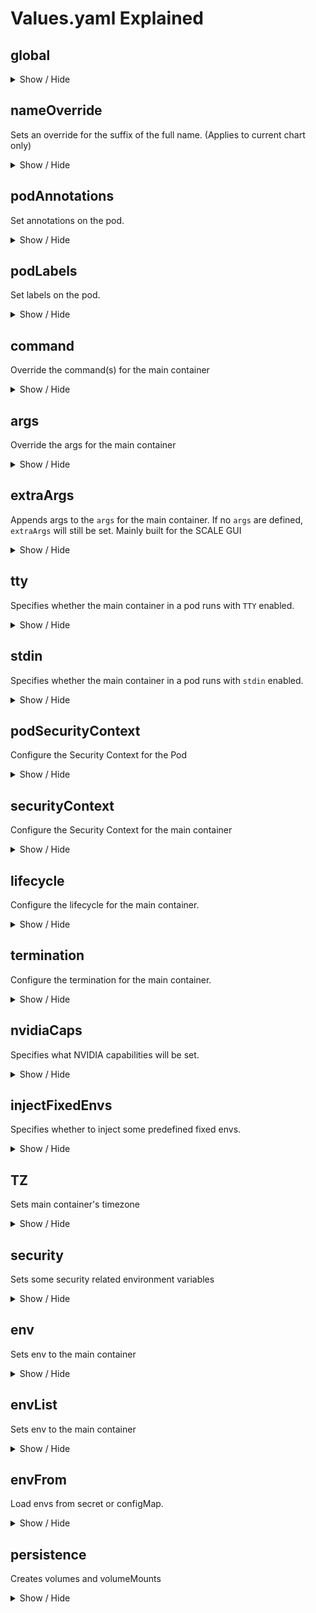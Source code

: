 # Values.yaml Explained

## global

<details>
<summary>Show / Hide</summary>
Available options:

```yaml
global:
  nameOverride: ""
  annotations: {}
  labels: {}
```

### nameOverride

<details>
<summary>Show / Hide</summary>

Sets an override for the suffix of the full name.
(Applies to current chart and all sub-charts)

- Type: `string`
- Default: `""`
- Helm template: ❌

Examples: Values.yaml

```yaml
global:
  nameOverride: something
```

Appends `something` to:

- Deployment
  - metadata.name
  - spec.template.spec.containers[0].name

Sets `something` to:

- Deployment
  - metadata.app
  - metadata.app.kubernetes.io/name
  - spec.selector.matchLabels.app
  - spec.selector.matchLabels.app.kubernetes.io/name
  - spec.template.metadata.annotations.app
  - spec.template.metadata.annotations.app
  - spec.template.metadata.labels.app.kubernetes.io/name
  - spec.template.metadata.labels.app.kubernetes.io/name

</details>

### annotations

<details>
<summary>Show / Hide</summary>

Sets additional global annotations.

- Type: `dict`
- Default: `{}`
- Helm Template: ✅
  - On values only

Examples: Values.yaml

```yaml
global:
  annotations:
    key1: value
    key2: "{{ .Values.some.key }}"
```

Sets all `key: value` pairs to:

- Deployment
  - metadata.annotations

</details>

### labels

<details>
<summary>Show / Hide</summary>

Set additional global labels. Helm templates can be used.

- Type: `dict`
- Default: `{}`
- Helm Template: ✅
  - On values only

Examples:

Values.yaml

```yaml
global:
  labels:
    key1: value
    key2: "{{ .Values.some.key }}"
```

Sets all `key: value` pairs to:

- Deployment
  - metadata.labels

</details>
</details> <!-- End of global -->

## nameOverride

Sets an override for the suffix of the full name.
(Applies to current chart only)

<details>
<summary>Show / Hide</summary>

- Type: `string`
- Default: `""`
- Helm template: ❌

Examples: Values.yaml

```yaml
nameOverride: something
```

Appends `something` to:

- Deployment
  - metadata.name
  - spec.template.spec.containers[0].name

Sets `something` to:

- Deployment
  - metadata.app
  - metadata.app.kubernetes.io/name
  - spec.selector.matchLabels.app
  - spec.selector.matchLabels.app.kubernetes.io/name
  - spec.template.metadata.annotations.app
  - spec.template.metadata.annotations.app
  - spec.template.metadata.labels.app.kubernetes.io/name
  - spec.template.metadata.labels.app.kubernetes.io/name

</details>

## podAnnotations

Set annotations on the pod.

<details>
<summary>Show / Hide</summary>

- Type: `dict`
- Default: `{}`
- Helm Template: ✅
  - On values only

Examples: Values.yaml

```yaml
podAnnotations:
  key1: value
  key2: "{{ .Values.some.key }}"
```

Sets all `key: value` pairs to:

- Deployment
  - spec.template.metadata.annotations

</details>

## podLabels

Set labels on the pod.

<details>
<summary>Show / Hide</summary>

- Type: `dict`
- Default: `{}`
- Helm Template: ✅
  - On values only

Examples: Values.yaml

```yaml
podLabels:
  key1: value
  key2: "{{ .Values.some.key }}"
```

Sets all `key: value` pairs to:

- Deployment
  - spec.template.metadata.labels

</details>

## command

Override the command(s) for the main container

<details>
<summary>Show / Hide</summary>

- Type: `string` or `list`
- Default: `[]`
- Helm Template: ✅

Examples: Values.yaml

```yaml
command: entrypoint.sh

command: "{{ .Values.some.key }}"

command:
  - /bin/sh
  - -c
  - |
    echo "something"

command:
  - "{{ .Values.shell.option }}"
  - -c
  - |
    echo {{ .Values.some.key | quote }}
```

Coverts command to a list and sets it to:

- Deployment
  - spec.template.spec.containers[0].command

</details>

## args

Override the args for the main container

<details>
<summary>Show / Hide</summary>

- Type: `string` or `list`
- Default: `[]`
- Helm Template: ✅

Examples: Values.yaml

```yaml
args: worker

args: "{{ .Values.some.key }}"

args:
  - --port
  - 8000

args:
  - --port
  - "{{ .Values.some.key }}"
```

Coverts args to a list and sets it to:

- Deployment
  - spec.template.spec.containers[0].args

</details>

## extraArgs

Appends args to the `args` for the main container.
If no `args` are defined, `extraArgs` will still be set.
Mainly built for the SCALE GUI

<details>
<summary>Show / Hide</summary>

- Type: `string` or `list`
- Default: `[]`
- Helm Template: ✅

Examples: Values.yaml

```yaml
extraArgs: something

extraArgs: "{{ .Values.some.key }}"

extraArgs:
  - --photosPath
  - /something

extraArgs:
  - --photosPath
  - "{{ .Values.some.key }}"
```

Coverts extraArgs to a list and appends it to:

- Deployment
  - spec.template.spec.containers[0].args

</details>

## tty

Specifies whether the main container in a pod runs with `TTY` enabled.

<details>
<summary>Show / Hide</summary>

[Kubernetes docs](https://kubernetes.io/docs/reference/kubernetes-api/workload-resources/pod-v1/#debugging)

- Type: `boolean`
- Default: `false`
- Helm Template: ❌

Examples: Values.yaml

```yaml
tty: true

tty: false
```

Sets tty to:

- Deployment
  - spec.template.spec.containers[0].tty

</details>

## stdin

Specifies whether the main container in a pod runs with `stdin` enabled.

<details>
<summary>Show / Hide</summary>

[Kubernetes docs](https://kubernetes.io/docs/reference/kubernetes-api/workload-resources/pod-v1/#debugging)

- Type: `boolean`
- Default: `false`
- Helm Template: ❌

Examples: Values.yaml

```yaml
stdin: true

stdin: false
```

Sets stdin to:

- Deployment
  - spec.template.spec.containers[0].stdin

</details>

## podSecurityContext

Configure the Security Context for the Pod

<details>
<summary>Show / Hide</summary>

Available options:

```yaml
podSecurityContext:
  runAsUser: 568
  runAsGroup: 568
  fsGroup: 568
  supplementalGroups: []
  fsGroupChangePolicy: OnRootMismatch
```

</details> <!-- End of podSecurityContext -->

## securityContext

Configure the Security Context for the main container

<details>
<summary>Show / Hide</summary>

Available options:

```yaml
securityContext:
  privileged: false
  readOnlyRootFilesystem: true
  allowPrivilegeEscalation: false
  runAsNonRoot: true
  capabilities:
    add: []
    drop: []
```

### privileged

Specifies privileged status on securityContext for the main container

<details>
<summary>Show / Hide</summary>

[Kubernetes docs](https://kubernetes.io/docs/reference/kubernetes-api/workload-resources/pod-v1/#security-context-1)

- Type: `boolean`
- Default: `false`
- Helm Template: ❌

Examples: Values.yaml

```yaml
securityContext:
  privileged: false

securityContext:
  privileged: true
```

Sets privileged on securityContext to:

- Deployment
  - spec.template.spec.containers[0].securityContext.privileged

</details>

### readOnlyRootFilesystem

Specifies readOnlyRootFilesystem status on securityContext for the main container

<details>
<summary>Show / Hide</summary>

[Kubernetes docs](https://kubernetes.io/docs/reference/kubernetes-api/workload-resources/pod-v1/#security-context-1)

- Type: `boolean`
- Default: `true`
- Helm Template: ❌

Examples: Values.yaml

```yaml
securityContext:
  readOnlyRootFilesystem: false

securityContext:
  readOnlyRootFilesystem: true
```

Sets readOnlyRootFilesystem on securityContext to:

- Deployment
  - spec.template.spec.containers[0].securityContext.readOnlyRootFilesystem

</details>

### allowPrivilegeEscalation

Specifies allowPrivilegeEscalation status on securityContext for the main container

<details>
<summary>Show / Hide</summary>

[Kubernetes docs](https://kubernetes.io/docs/reference/kubernetes-api/workload-resources/pod-v1/#security-context-1)

- Type: `boolean`
- Default: `false`
- Helm Template: ❌

Examples: Values.yaml

```yaml
securityContext:
  allowPrivilegeEscalation: false

securityContext:
  allowPrivilegeEscalation: true
```

Sets allowPrivilegeEscalation on securityContext to:

- Deployment
  - spec.template.spec.containers[0].securityContext.allowPrivilegeEscalation

</details>

### runAsNonRoot

Specifies runAsNonRoot status on securityContext for the main container

<details>
<summary>Show / Hide</summary>

[Kubernetes docs](https://kubernetes.io/docs/reference/kubernetes-api/workload-resources/pod-v1/#security-context-1)

- Type: `boolean`
- Default: `true`
- Helm Template: ❌

Examples: Values.yaml

```yaml
securityContext:
  runAsNonRoot: false

securityContext:
  runAsNonRoot: true
```

Sets runAsNonRoot on securityContext to:

- Deployment
  - spec.template.spec.containers[0].securityContext.runAsNonRoot

</details>

### capabilities

Specifies capabilities to add or drop on securityContext for the main container

<details>
<summary>Show / Hide</summary>

[Kubernetes docs](https://kubernetes.io/docs/reference/kubernetes-api/workload-resources/pod-v1/#security-context-1)

- Type: `boolean`
- Default:
  - add: `[]`
  - drop: `[]`
- Helm Template: ✅

Examples: Values.yaml

```yaml
  capabilities:
    add:
      - SYS_ADMIN
      - "{{ .Values.some.key }}"
    drop:
      - NET_RAW
      - "{{ .Values.some.key }}"
```

Sets capabilities to add or drop on securityContext to:

- Deployment
  - spec.template.spec.containers[0].securityContext.capabilities.add
  - spec.template.spec.containers[0].securityContext.capabilities.drop

</details>

</details> <!-- End of securityContext -->

## lifecycle

Configure the lifecycle for the main container.

<details>
<summary>Show / Hide</summary>

[Kubernetes docs](https://kubernetes.io/docs/reference/kubernetes-api/workload-resources/pod-v1/#lifecycle-1)

- Type: `dict`
- Default: `{}`
- Helm Template: ✅

Examples: Values.yaml

```yaml
lifecycle:
  postStart:
    command:
      - command1
      - "{{ .Values.some.key }}"
  preStop:
    command:
      - command1
      - "{{ .Values.some.key }}"

  postStart:
    command: some_command
  preStop:
    command: some_command
```

Sets lifecycle to:

- Deployment
  - spec.template.spec.containers[0].lifecycle.preStop
  - spec.template.spec.containers[0].lifecycle.postStart

</details>

## termination

Configure the termination for the main container.

<details>
<summary>Show / Hide</summary>
Available options:

```yaml
termination:
  messagePath: ""
  messagePolicy: ""
  gracePeriodSeconds: 10
```

### messagePath

Configure the path at which the file to which the main container's
termination message will be written

<details>
<summary>Show / Hide</summary>

[Kubernetes docs](https://kubernetes.io/docs/reference/kubernetes-api/workload-resources/pod-v1/#lifecycle-1)

- Type: `string`
- Default: `""`
- Helm Template: ✅

Examples: Values.yaml

```yaml
termination:
  messagePath: /some/path
```

Sets messagePath to:

- Deployment
  - spec.template.spec.containers[0].terminationMessagePath

</details>

### messagePolicy

Indicate how the main container's termination message should be populated.

<details>
<summary>Show / Hide</summary>

[Kubernetes docs](https://kubernetes.io/docs/reference/kubernetes-api/workload-resources/pod-v1/#lifecycle-1)

- Type: `string`
- Default: `""`
- Helm Template: ✅

Valid options:

- File
- FallbackToLogsOnError

Examples: Values.yaml

```yaml
termination:
  messagePolicy: File
```

Sets messagePolicy to:

- Deployment
  - spec.template.spec.containers[0].terminationMessagePolicy

</details>

### gracePeriodSeconds

Duration in seconds the pod needs to terminate gracefully

<details>
<summary>Show / Hide</summary>

[Kubernetes docs](https://kubernetes.io/docs/reference/kubernetes-api/workload-resources/pod-v1/#lifecycle)

- Type: `int`
- Default: `10`
- Helm Template: ❌

Examples: Values.yaml

```yaml
termination:
  gracePeriodSeconds: 10
```

Sets gracePeriodSeconds to:

- Deployment
  - TODO:

</details>
</details> <!-- End of termination -->

## nvidiaCaps

Specifies what NVIDIA capabilities will be set.

<details>
<summary>Show / Hide</summary>

- Type: `list`
- Default: `["all"]`
- Helm Template: ❌

Examples: Values.yaml

```yaml
nvidiaCaps:
  - all

nvidiaCaps:
  - compute
  - utility
```

Converts the list to a `,` separated string and sets it to:

- Deployment
  - spec.template.spec.containers[0].env[NVIDIA_DRIVER_CAPABILITIES]

</details>

## injectFixedEnvs

Specifies whether to inject some predefined fixed envs.

<details>
<summary>Show / Hide</summary>

- Type: `boolean`
- Default: `true`
- Helm Template: ❌

Fixed envs injected:

- `TZ`
  - Equal to `.Values.TZ`
- `UMASK`
  - Equal to `.Values.security.UMASK`
- `UMASK_SET`
  - Equal to `.Values.security.UMASK`
- `NVIDIA_VISIBLE_DEVICES`
  - Set to `void`
  - (Only if there are **no** `.Values.scaleGPU` set)
- `NVIDIA_DRIVER_CAPABILITIES`
  - Equal to `.Values.nvidiaCaps`
  - (Only if there **are** `.Values.scaleGPU` set)
- `PUID`
  - Equal to `.Values.security.PUID`
  - (Only if runs as `root` (user or group) and `PUID` is set)
- `USER_ID`
  - Equal to `.Values.security.PUID`
  - (Only if runs as `root` (user or group) and `PUID` is set)
- `UID`
  - Equal to `.Values.security.PUID`
  - (Only if runs as `root` (user or group) and `PUID` is set)
- `PGID`
  - Equal to `.Values.podSecurityContext.fsGroup`
  - (Only if runs as `root` (user or group) and `PUID` is set)
- `GROUP_ID`
  - Equal to `.Values.podSecurityContext.fsGroup`
  - (Only if runs as `root` (user or group) and `PUID` is set)
- `GID`
  - Equal to `.Values.podSecurityContext.fsGroup`
  - (Only if runs as `root` (user or group) and `PUID` is set)
- `S6_READ_ONLY_ROOT`
  - Set to `1`
  - (Only if runs as `root` (user) or `readOnlyRootFilesystem` is true)

Examples: Values.yaml

```yaml
injectFixedEnvs: true

injectFixedEnvs: false
```

Converts the list to a `,` separated string and sets it to:

- Deployment
  - spec.template.spec.containers[0].env[NVIDIA_DRIVER_CAPABILITIES]

</details>

## TZ

Sets main container's timezone

<details>
<summary>Show / Hide</summary>

Used mainly in Scale GUI

- Type: `string`
- Default: `UTC`
- Helm Template: ✅

Examples: Values.yaml

```yaml
TZ: UTC

TZ: "{{ .Values.some_key }}"
```

Sets it to:

- Deployment
  - spec.template.spec.containers[0].env[TZ]

</details>

## security

Sets some security related environment variables

<details>
<summary>Show / Hide</summary>

Available options:

```yaml
security:
  PUID: 568
  UMASK: 002
```

### PUID

Sets PUID for the main container

<details>
<summary>Show / Hide</summary>

- Type: `int`
- Default: `568`
- Helm Template: ✅

Examples: Values.yaml

```yaml
security:
  PUID: 568

security:
  PUID: "{{ .Values.some_key }}"
```

Sets it to:

- Deployment
  - spec.template.spec.containers[0].env[PUID]
  - spec.template.spec.containers[0].env[USER_ID]
  - spec.template.spec.containers[0].env[UID]

</details>

### UMASK

Sets UMASK for the main container

<details>
<summary>Show / Hide</summary>

- Type: `int`
- Default: `002`
- Helm Template: ✅

Examples: Values.yaml

```yaml
security:
  UMASK: 002

security:
  UMASK: "{{ .Values.some_key }}"
```

Sets it to:

- Deployment
  - spec.template.spec.containers[0].env[UMASK]
  - spec.template.spec.containers[0].env[UMASK_SET]

</details>
</details> <!-- End of security -->

## env

Sets env to the main container

<details>
<summary>Show / Hide</summary>

- Type: `dict`
- Default: `{}`
- Helm Template: ✅

Examples: Values.yaml

```yaml
env:
  ENV_VAR: value

env:
  ENV_VAR: "{{ .Values.some.key }}"

env:
  ENV_VAR:
    configMapKeyRef:
      name: configmap-name
      key: confimap-key

env:
  ENV_VAR:
    configMapKeyRef:
      name: "{{ .Values.some.confimap.name }}"
      key: "{{ .Values.some.confimap.key }}"

env:
  ENV_VAR:
    secretKeyRef:
      name: secret-name
      key: secret-key

env:
  ENV_VAR:
    secretKeyRef:
      name: "{{ .Values.some.secret.name }}"
      key: "{{ .Values.some.secret.key }}"

env:
  ENV_VAR:
    secretKeyRef:
      name: secret-name
      key: secret-key
      optional: false

env:
  ENV_VAR:
    secretKeyRef:
      name: "{{ .Values.some.secret.name }}"
      key: "{{ .Values.some.secret.key }}"
      optional: false
```

Sets each key in the dict to:

- Deployment
  - spec.template.spec.containers[0].env[ENV_VAR]

</details>

## envList

Sets env to the main container

<details>
<summary>Show / Hide</summary>

- Type: `list`
- Default: `[]`
- Helm Template: ✅

Examples: Values.yaml

```yaml
envList:
  - name: ENV_VAR
    value: value

envList:
  - name: "{{ .Values.some.name }}"
    value: "{{ .Values.some.value }}"
```

Appends the list to:

- Deployment
  - spec.template.spec.containers[0].env

</details>

## envFrom

Load envs from secret or configMap.

<details>
<summary>Show / Hide</summary>

- Type: `list`
- Default: `[]`
- Helm Template: ✅

Examples: Values.yaml

```yaml
envFrom:
  - configMapRef:
      name: configmap-name

envFrom:
  - configMapRef:
      name: "{{ .Values.some.name }}"

envFrom:
  - secretRef:
      name: secret-name

envFrom:
  - secretRef:
      name: "{{ .Values.some.name }}"
```

Appends the list to:

- Deployment
  - spec.template.spec.containers[0].envFrom

</details>

## persistence

Creates volumes and volumeMounts

<details>
<summary>Show / Hide</summary>

Available options:

```yaml
persistence:
  any_name_here:
    enabled: false
    type: pvc
    nameOverride: ""
    annotations: {}
    labels: {}
    existingClaim: ""
    forceName: ""
    mountPath:  # /config
    readOnly: false
    noMount: false
```

Examples: Values.yaml

```yaml
persistence:
  pvc-example:
    enabled: true
    type: pvc
    mountPath: /config
    size: 1Gi

persistence:
  host-device-example:
    enabled: true
    type: hostPath
    hostPath: /dev
    mountPath: /host/dev

persistence:
  configmap-example:
    enabled: true
    type: configMap
    objectName: configmap-name
    # Either
    mountPath: /config/config.yaml
    subPath: config.yaml
    # or
    mountPath: /config
    items:
      - key: config.yaml
        path: config.yaml

persistence:
  secret-example:
    enabled: true
    type: secret
    objectName: secret-name
    # Either
    mountPath: /config/config.yaml
    subPath: config.yaml
    # or
    mountPath: /config
    items:
      - key: config.yaml
        path: config.yaml

persistence:
  nfs-example:
    enabled: true
    type: nfs
    server: 192.168.1.10
    path: /some-path
    mountPath: /some-mount-path

persistence:
  emptydir-shm-example:
    enabled: true
    type: emptyDir
    mountPath: /dev/shm
    medium: Memory

persistence:
  emptydir-tmp-example:
    enabled: true
    type: emptyDir
    mountPath: /tmp
```

### enabled

Specifies where the volume and volumeMount will be enabled

<details>
<summary>Show / Hide</summary>

- Type: `boolean`
- Default: `false`
- Helm Template: ❌

Applies to types:

- `pvc`
- `emptyDir`
- `secret`
- `configMap`
- `hostPath`
- `ix-volumes`
- `custom`

Examples: Values.yaml

```yaml
persistence:
  any_name_here:
    enabled: false

persistence:
  any_name_here:
    enabled: true
```

</details>

### type

Specifies type of the volume

<details>
<summary>Show / Hide</summary>

- Type: `string`
- Default: `pvc`
- Helm Template: ❌

Valid options:

- `pvc`
- `emptyDir`
- `secret`
- `configMap`
- `hostPath`
- `ix-volumes`
- `custom`

Examples: Values.yaml

```yaml
persistence:
  any_name_here:
    type: pvc

persistence:
  any_name_here:
    type: emptyDir

persistence:
  any_name_here:
    type: secret

persistence:
  any_name_here:
    type: configMap

persistence:
  any_name_here:
    type: hostPath

persistence:
  any_name_here:
    type: custom
```

</details>

### mountPath

Specifies where the volume will be mounted in the container

<details>
<summary>Show / Hide</summary>

- Type: `string`
- Default: `""`
- Helm Template: ❌

Applies to types:

- `pvc`
- `emptyDir`
- `secret`
- `configMap`
- `hostPath`
- `ix-volumes`
- `custom`

Examples: Values.yaml

```yaml
persistence:
  any_name_here:
    mountPath: /config
```

</details>

### noMount

Specifies where the volumeMount will be created.

<details>
<summary>Show / Hide</summary>

When set to true, it only creates the volume, without mounting it on the main container

- Type: `boolean`
- Default: `false`
- Helm Template: ❌

Applies to types:

- `pvc`
- `emptyDir`
- `secret`
- `configMap`
- `hostPath`
- `ix-volumes`
- `custom`

Examples: Values.yaml

```yaml
persistence:
  any_name_here:
    noMount: true
```

</details>

### readOnly

Specifies whether the volumeMount will be readOnly.

<details>
<summary>Show / Hide</summary>

When set to true, it mounts the volume to the main container as read only.

- Type: `boolean`
- Default: `false`
- Helm Template: ❌

Applies to types:

- `pvc`
- `emptyDir`
- `secret`
- `configMap`
- `hostPath`
- `ix-volumes`
- `custom`

Examples: Values.yaml

```yaml
persistence:
  any_name_here:
    readOnly: true
```

</details>

### objectName

Specifies the name of the configMap or secret that will be mounted.

<details>
<summary>Show / Hide</summary>

- Type: `string`
- Default: `""`
- Helm Template: ✅

Applies to types:

- `secret`
- `configMap`

Examples: Values.yaml

```yaml
persistence:
  any_name_here:
    objectName: "{{ .Value.some.name }}"

persistence:
  any_name_here:
    objectName: some-name
```

</details>

### defaultMode

Specifies the defaultMode the secret will be mounted

<details>
<summary>Show / Hide</summary>

- Type: `int` or `string`
- Default: `0644`
- Helm Template: ✅

Applies to types:

- `secret`
- `configMap`

Examples: Values.yaml

```yaml
persistence:
  any_name_here:
    defaultMode: "{{ .Value.some.default.mode }}"

persistence:
  any_name_here:
    defaultMode: 0644
```

</details>

### server

Specifies the nfs server address.

<details>
<summary>Show / Hide</summary>

- Type: `string`
- Default: `""`
- Helm Template: ❌

Applies to types:

- `nfs`

Examples: Values.yaml

```yaml
persistence:
  any_name_here:
    server: "192.168.1.10"
```

</details>

### path

Specifies path on the nfs server.

<details>
<summary>Show / Hide</summary>

- Type: `string`
- Default: `""`
- Helm Template: ❌

Applies to types:

- `nfs`

Examples: Values.yaml

```yaml
persistence:
  any_name_here:
    path: /some-path
```

</details>

### medium

Specifies medium of the emptyDir

<details>
<summary>Show / Hide</summary>

If not set, uses the node's default storage.
If set, sets the storage medium for the emptyDir

- Type: `string`
- Default: `""`
- Helm Template: ❌

Applies to types:

- `emptyDir`

Valid options:

- ""
- Memory

Examples: Values.yaml

```yaml
persistence:
  any_name_here:
    medium: Memory

persistence:
  any_name_here:
    medium:
```

</details>

### sizeLimit

Specifies sizeLimit of the emptyDir

<details>
<summary>Show / Hide</summary>

Only if the `SizeMemoryBackedVolumes` feature gate is enabled

- Type: `string`
- Default: `""`
- Helm Template: ❌

Applies to types:

- `emptyDir`

Examples: Values.yaml

```yaml
persistence:
  any_name_here:
    sizeLimit: 1Gi
```

</details>

### size

Specifies size of the pvc

<details>
<summary>Show / Hide</summary>

- Type: `string`
- Default: `""`
- Helm Template: ❌

Applies to types:

- `pvc`

Examples: Values.yaml

```yaml
persistence:
  any_name_here:
    size: 1Gi
```

</details>

### accessMode

Specifies accessMode of the pvc

<details>
<summary>Show / Hide</summary>

- Type: `string`
- Default: `ReadWriteOnce`
- Helm Template: ❌

Valid options:

- `ReadWriteOnce`
- `ReadOnlyMany`
- `ReadWriteMany`
- `ReadWriteOncePod`

Applies to types:

- `pvc`

Examples: Values.yaml

```yaml
persistence:
  any_name_here:
    accessMode: ReadWriteOnce
```

</details>

### existingClaim

Specifies existingClaim for the PVC

<details>
<summary>Show / Hide</summary>

- Type: `string`
- Default: `""`
- Helm Template: ✅

Applies to types:

- `pvc`

Examples: Values.yaml

```yaml
persistence:
  any_name_here:
    existingClaim: some-claim-name
```

</details>

### nameOverride

Sets an override for the suffix of this volume

<details>
<summary>Show / Hide</summary>

- Type: `string`
- Default: `""`
- Helm Template: ✅

Applies to types:

- `pvc`

Examples: Values.yaml

```yaml
persistence:
  any_name_here:
    nameOverride: some-name
```

</details>

### forceName

Sets the complete name of this volume

<details>
<summary>Show / Hide</summary>

- Type: `string`
- Default: `""`
- Helm Template: ✅

Applies to types:

- `pvc`

Examples: Values.yaml

```yaml
persistence:
  any_name_here:
    forceName: some-name
```

</details>

### annotations

Add annotations to the PVC object

<details>
<summary>Show / Hide</summary>

- Type: `dict`
- Default: `{}`
- Helm Template: ✅
  - On values only

Applies to types:

- `pvc`

Examples: Values.yaml

```yaml
persistence:
  any_name_here:
    annotations:
      key: value
```

</details>

### labels

Add labels to the PVC object

<details>
<summary>Show / Hide</summary>

- Type: `dict`
- Default: `{}`
- Helm Template: ✅
  - On values only

Applies to types:

- `pvc`

Examples: Values.yaml

```yaml
persistence:
  any_name_here:
    labels:
      key: value
```

</details>

### hostPath

Specifies the hostPath of the volume

<details>
<summary>Show / Hide</summary>

- Type: `string`
- Default: `""`
- Helm Template: ❌

Applies to types:

- `hostPath`

Examples: Values.yaml

```yaml
persistence:
  any_name_here:
    hostPath: /some-path
```

</details>

### hostPathType

Specifies the hostPathType of the volume

<details>
<summary>Show / Hide</summary>

- Type: `string`
- Default: `""`
- Helm Template: ✅

Valid options:

- `""`
- `DirectoryOrCreate`
- `Directory`
- `FileOrCreate`
- `File`
- `Socket`
- `CharDevice`
- `BlockDevice`

Applies to types:

- `hostPath`

Examples: Values.yaml

```yaml
persistence:
  any_name_here:
    hostPathType: Directory
```

</details>

### subPath

Specifies the a subPath for the volumeMount

<details>
<summary>Show / Hide</summary>

- Type: `string`
- Default: `""`
- Helm Template: ✅

Applies to types:

- `pvc`
- `emptyDir`
- `secret`
- `configMap`
- `hostPath`
- `ix-volumes`
- `custom`

Examples: Values.yaml

```yaml
persistence:
  any_name_here:
    subPath: target
```

</details>

### items

Specifies items to be mounted in the volumeMount

<details>
<summary>Show / Hide</summary>

- Type: `list`
- Default: `""`
- Helm Template: ✅

Applies to types:

- `configMap`
- `secret`

Examples: Values.yaml

```yaml
persistence:
  any_name_here:
    items:
      - key: config.yaml
        path: default.yaml
```

</details>

### setPermissions

Specifies whether an init container will run to chown the volume

<details>
<summary>Show / Hide</summary>

- Type: `boolean`
- Default: `false`
- Helm Template: ❌

Applies to types:

- `pvc`
- `emptyDir`
- `secret`
- `configMap`
- `hostPath`
- `ix-volumes`
- `custom`

Examples: Values.yaml

```yaml
persistence:
  any_name_here:
    setPermissions: true
```

</details>

</details> <!-- End of persistence -->
